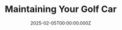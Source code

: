 ---
title: Maintaining Your Golf Car
titlePage: "Maintaining Your Golf Car"
date: 2025-02-05T00:00:00.000Z
thumbnail: "/images/static/service-image-1.webp"
coverImage: "/images/static/service-image-1.webp"
featured: false
slug: "maintaining-your-cart"
article: >-

  We often hear the question, *"What do I need to do to maintain my golf car?"* If you haven't asked yourself this yet, you should—because just like your vehicle, a golf car requires regular maintenance to stay in top condition. A well-maintained golf car ensures a smoother, trouble-free ride and extends the lifespan of your investment.  


  However, maintenance varies depending on the type of cart you own—whether it’s gas-powered, lithium battery-powered, or a traditional battery system.  


  ### How Often Should You Service Your Golf Car?  


  A general rule of thumb is to have your golf car serviced **at least once a year**, regardless of whether it is used daily or has been in storage for an extended period. Regular service not only helps prevent breakdowns but also saves you from costly repairs in the long run.  


  At **West Valley Golf Cars**, we offer **annual service by trained professionals** who take a comprehensive approach to maintenance. From basic checks like battery water levels to inspecting accessories and identifying potential issues, we ensure your golf car is in peak condition.  


  For around **$100 a year**, routine maintenance helps keep your golf car running properly and protects you from unexpected repair costs.  


  ## What’s Included in an Annual Golf Car Service?  


  Our team services **thousands of golf cars each year** to ensure our customers enjoy a reliable, safe, and comfortable ride. Here are just a few of the key areas we inspect during a top-to-bottom service:  


  ### 1. Check Battery Water Levels  


  For electric golf cars with traditional lead-acid batteries, **water levels must be checked every three weeks**. Low water levels can lead to battery damage and reduced performance.  


  - Fill only with **distilled water**, never tap water.  
  
  - Water should sit about **½ inch above the lead plates**.  


  ### 2. Clean and Inspect Batteries  


  Battery maintenance is critical for performance and longevity. Over time, dirt and corrosion can build up, leading to power loss and shorter battery life.  

  - **Remove corrosion and dirt** from battery terminals.  
  
  - **Ensure battery connections are tight** to prevent power loss.  


  ### 3. Check Tire Pressure and Condition  


  Properly inflated tires improve the **comfort of your ride**, **battery efficiency**, and **tire lifespan**.  


  - Low tire pressure forces the motor to work harder, reducing battery life.  
  
  - We check and adjust tire pressure to the **manufacturer’s recommended PSI**.  


  ### 4. Inspect and Lubricate Brake Cables  


  Brakes are one of the most overlooked parts of a golf car, yet they are **crucial for safety**.  


  - Brake linkages and cables **should be greased and adjusted** to ensure they engage properly.  
  
  - We check for signs of **wear and tear** to keep you safe on the road.  


  ### 5. Lubricate the Steering Mechanism  


  A stiff or unresponsive steering wheel can make your golf car difficult to handle.  


  - Steering wheels and racks need **regular greasing** to ensure smooth operation.  
  
  - We check for any **loose or worn components**.  


  ### 6. Inspect Essential Accessories  


  If your golf car is **street-legal**, it’s important to ensure all required accessories are in working order:  


  - **Seat belts, headlights, turn signals, and brake lights** should be checked and tested.  
  
  - Weak batteries or loose connections can cause flickering or dim lighting.  
  
  - The **onboard computer** must function properly to regulate charging and overall performance.  


  ### 7. Battery Pack and Charger Inspection  


  For electric carts, the battery pack and charger play a crucial role in performance.  


  - We ensure the **charger is functioning correctly** and that all connections are secure.  
  
  - Battery issues can often be prevented by **checking for early warning signs** of wear.  


  ## Stay Ahead of Issues with Preventative Maintenance  


  At **West Valley Golf Cars**, we take a proactive approach to golf car maintenance. Routine servicing helps you avoid **unexpected breakdowns** and ensures your cart is always ready for a drive—whether you're heading to the golf course or just taking a ride around your community.  


  If it’s been a while since your last golf car service, don’t wait until something goes wrong. **Give us a call today**, and let our team keep your golf car running smoothly all year long!  
excerpt: "Owning a golf car comes with the responsibility of regular maintenance to ensure a smooth, reliable ride. Just like a vehicle, your golf car needs routine servicing to prevent costly repairs and extend its lifespan."
---
